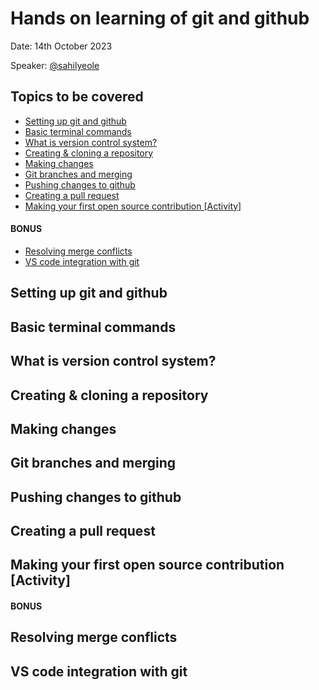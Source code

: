 # Hands on learning of git and github
Date: 14th October 2023

Speaker: [@sahilyeole](https://github.com/sahilyeole)
## Topics to be covered
- [Setting up git and github](https://github.com/gdsc-ghrietn/git-github#setting-up-git-and-github)
- [Basic terminal commands](https://github.com/gdsc-ghrietn/git-github#basic-terminal-commands)
- [What is version control system?](https://github.com/gdsc-ghrietn/git-github#what-is-version-control-system)
- [Creating & cloning a repository](https://github.com/gdsc-ghrietn/git-github#creating--cloning-a-repository)
- [Making changes](https://github.com/gdsc-ghrietn/git-github#making-changes)
- [Git branches and merging](https://github.com/gdsc-ghrietn/git-github#git-branches-and-merging)
- [Pushing changes to github ](https://github.com/gdsc-ghrietn/git-github#pushing-changes-to-github)
- [Creating a pull request](https://github.com/gdsc-ghrietn/git-github#creating-a-pull-request)
- [Making your first open source contribution [Activity]](https://github.com/gdsc-ghrietn/git-github#making-your-first-open-source-contribution-activity)

#### BONUS
- [Resolving merge conflicts](https://github.com/gdsc-ghrietn/git-github#resolving-merge-conflicts)
- [VS code integration with git](https://github.com/gdsc-ghrietn/git-github#vs-code-integration-with-git)

## Setting up git and github
## Basic terminal commands
## What is version control system?
## Creating & cloning a repository
## Making changes
## Git branches and merging
## Pushing changes to github 
## Creating a pull request
## Making your first open source contribution [Activity]

#### BONUS
## Resolving merge conflicts
## VS code integration with git

